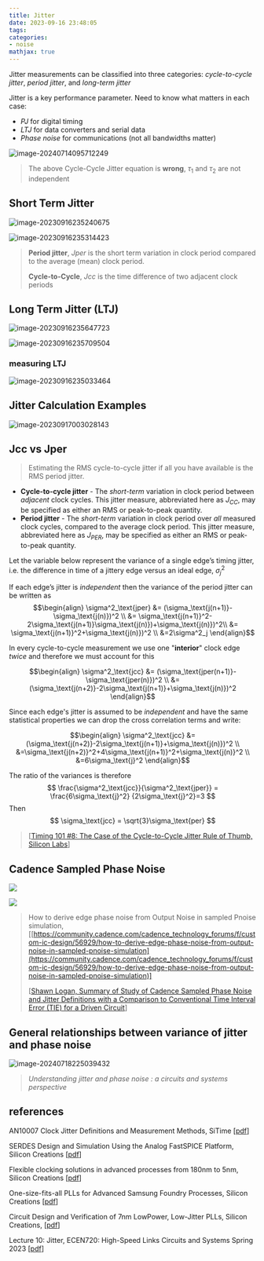 ```yaml
---
title: Jitter
date: 2023-09-16 23:48:05
tags:
categories:
- noise
mathjax: true
---
```


Jitter measurements can be classified into three categories: *cycle-to-cycle jitter*, *period jitter*, and *long-term jitter*

Jitter is a key performance parameter. Need to know what matters in each case: 

- *PJ* for digital timing
- *LTJ* for data converters and serial data
- *Phase noise* for communications (not all bandwidths matter)



![image-20240714095712249](jitter/image-20240714095712249.png)

> The above Cycle-Cycle Jitter equation is **wrong**,  $\tau_1$ and $\tau_2$ are not independent




##  Short Term Jitter

![image-20230916235240675](jitter/image-20230916235240675.png)

![image-20230916235314423](jitter/image-20230916235314423.png)

> **Period jitter**, *Jper* is the short term variation in clock period compared to the average (mean) clock period.
>
>  **Cycle-to-Cycle**, *Jcc* is the time difference of two adjacent clock periods





## Long Term Jitter (LTJ)

![image-20230916235647723](jitter/image-20230916235647723.png)

![image-20230916235709504](jitter/image-20230916235709504.png)



### measuring LTJ

![image-20230916235033464](jitter/image-20230916235033464.png)

## Jitter Calculation Examples

![image-20230917003028143](jitter/image-20230917003028143.png)

## Jcc vs Jper

> Estimating the RMS cycle-to-cycle jitter if all you have available is the RMS period jitter.

- **Cycle-to-cycle jitter** - The *short-term* variation in clock period between *adjacent* clock cycles. This jitter measure, abbreviated here as $J_{CC}$, may be specified as either an RMS or peak-to-peak quantity.
- **Period jitter** - The *short-term* variation in clock period over *all* measured clock cycles, compared to the average clock period. This jitter measure, abbreviated here as $J_{PER}$, may be specified as either an RMS or peak-to-peak quantity.

Let the variable below represent the variance of a single edge’s timing jitter, i.e. the difference in time of a jittery edge versus an ideal edge, $\sigma^2_j$

If each edge’s jitter is *independent* then the variance of the period jitter can be written as
$$\begin{align}
\sigma^2_\text{jper} &= (\sigma_\text{j(n+1)}-\sigma_\text{j(n)})^2 \\
&= \sigma_\text{j(n+1)}^2-2\sigma_\text{j(n+1)}\sigma_\text{j(n)})+\sigma_\text{j(n)})^2\\
&= \sigma_\text{j(n+1)}^2+\sigma_\text{j(n)})^2 \\
&=2\sigma^2_j
\end{align}$$

In every cycle-to-cycle measurement we use one "**interior**" clock edge *twice* and therefore we must account for this

$$\begin{align}
\sigma^2_\text{jcc} &= (\sigma_\text{jper(n+1)}-\sigma_\text{jper(n)})^2 \\
&=(\sigma_\text{j(n+2)}-2\sigma_\text{j(n+1)}+\sigma_\text{j(n)})^2
\end{align}$$

Since each edge's jitter is assumed to be *independent* and have the same statistical properties we can drop the cross correlation terms and write:

$$\begin{align}
\sigma^2_\text{jcc} &=(\sigma_\text{j(n+2)}-2\sigma_\text{j(n+1)}+\sigma_\text{j(n)})^2 \\
&=\sigma_\text{j(n+2)}^2+4\sigma_\text{j(n+1)}^2+\sigma_\text{j(n)}^2 \\
&=6\sigma_\text{j}^2
\end{align}$$

The ratio of the variances is therefore
$$
\frac{\sigma^2_\text{jcc}}{\sigma^2_\text{jper}} = \frac{6\sigma_\text{j}^2} {2\sigma_\text{j}^2}=3
$$
Then
$$
\sigma_\text{jcc} = \sqrt{3}\sigma_\text{per}
$$

> [[Timing 101 #8: The Case of the Cycle-to-Cycle Jitter Rule of Thumb, Silicon Labs](https://community.silabs.com/s/share/a5U1M000000knzoUAA/timing-101-8-the-case-of-the-cycletocycle-jitter-rule-of-thumb?language=en_US)]



## Cadence Sampled Phase Noise

![ ](jitter/jitter.edgePhase.Noise.png)

![ ](jitter/sampledNoise-2.png)



> How to derive edge phase noise from Output Noise in sampled Pnoise simulation, [[https://community.cadence.com/cadence_technology_forums/f/custom-ic-design/56929/how-to-derive-edge-phase-noise-from-output-noise-in-sampled-pnoise-simulation](https://community.cadence.com/cadence_technology_forums/f/custom-ic-design/56929/how-to-derive-edge-phase-noise-from-output-noise-in-sampled-pnoise-simulation)]
>
> [[Shawn Logan, Summary of Study of Cadence Sampled Phase Noise and Jitter Definitions with a Comparison to Conventional Time Interval Error (TIE) for a Driven Circuit](www.dropbox.com/s/3m531dl4fl7bwbr/jee_computation_example_sml_032823v1p0.pdf)]



##  General relationships between variance of jitter and phase noise

![image-20240718225039432](jitter/image-20240718225039432.png)

> *Understanding jitter and phase noise : a circuits and systems perspective*



## references

AN10007 Clock Jitter Definitions and Measurement Methods, SiTime [[pdf](https://www.sitime.com/sites/default/files/hiddenresources/AN10007-Jitter-and-measurement-methods_SIT.pdf)]

SERDES Design and Simulation Using the Analog FastSPICE Platform, Silicon Creations [[pdf](https://www.siliconcr.com/sc-cms/uploads/u2u_presentation_sc_april25.pdf)]

Flexible clocking solutions in advanced processes from 180nm to 5nm, Silicon Creations [[pdf](https://www.siliconcr.com/sc-cms/uploads/siliconcreations_iccad_2019_v2_191020.pdf)]

One-size-fits-all PLLs for Advanced Samsung Foundry Processes, Silicon Creations [[pdf](https://www.siliconcr.com/sc-cms/uploads/siliconcreations_dac_2022_v2_22-07-12.pdf)]

Circuit Design and Verification of 7nm LowPower, Low-Jitter PLLs, Silicon Creations, [[pdf](https://www.siliconcr.com/sc-cms/uploads/u2u-2018-sicr-plls-v3-180509.pdf)]

Lecture 10: Jitter, ECEN720: High-Speed Links Circuits and Systems Spring 2023 [[pdf](https://people.engr.tamu.edu/spalermo/ecen689/lecture10_ee720_jitter.pdf)]
